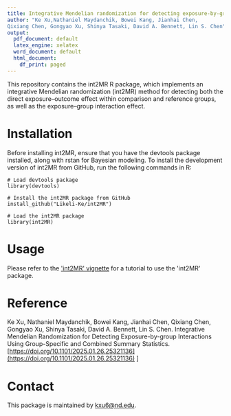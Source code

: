```yaml
---
title: Integrative Mendelian randomization for detecting exposure-by-group interactions using group-specific and combined summary statistics
author: "Ke Xu,Nathaniel Maydanchik, Bowei Kang, Jianhai Chen,
Qixiang Chen, Gongyao Xu, Shinya Tasaki, David A. Bennett, Lin S. Chen"
output:
  pdf_document: default
  latex_engine: xelatex
  word_document: default
  html_document:
    df_print: paged
---
```


This repository contains the int2MR R package, which implements an integrative Mendelian randomization (int2MR) method for detecting both the direct exposure–outcome effect within comparison and reference groups, as well as the exposure–group interaction effect.

# Installation
Before installing int2MR, ensure that you have the devtools package installed, along with rstan for Bayesian modeling. To install the development version of int2MR from GitHub, run the following commands in R:

```
# Load devtools package
library(devtools)

# Install the int2MR package from GitHub
install_github("Likeli-Ke/int2MR")

# Load the int2MR package
library(int2MR)
```

# Usage
Please refer to the ['int2MR' vignette](https://github.com/Likeli-Ke/int2MR/blob/main/vignettes/int2MR.pdf) for a tutorial to use the 'int2MR' package.

# Reference
Ke Xu, Nathaniel Maydanchik, Bowei Kang, Jianhai Chen, Qixiang Chen, Gongyao Xu, Shinya Tasaki, David A. Bennett, Lin S. Chen. Integrative Mendelian Randomization for Detecting Exposure-by-group Interactions Using Group-Specific and Combined Summary Statistics. 
[https://doi.org/10.1101/2025.01.26.25321136](https://doi.org/10.1101/2025.01.26.25321136)
]

# Contact
This package is maintained by [kxu6@nd.edu](kxu6@nd.edu).

